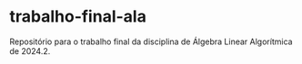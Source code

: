 # trabalho-final-ala
Repositório para o trabalho final da disciplina de Álgebra Linear Algorítmica de 2024.2. 
